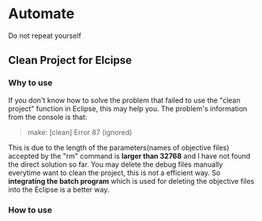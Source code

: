 # Automate
Do not repeat yourself

## Clean Project for Elcipse
### Why to use
If you don't know how to solve the problem that failed to use the "clean project" function in Eclipse, this may help you. 
The problem's information from the console is that:
> make: [clean] Error 87 (ignored)

This is due to the length of the parameters(names of objective files) accepted by the "rm" command is **larger than 32768** and I have not
found the direct solution so far. You may delete the debug files manually everytime want to clean the project, this is not a efficient way.
So **integrating the batch program** which is used for deleting the objective files into the Eclipse is a better way.

### How to use

